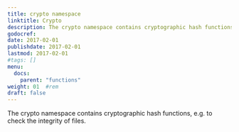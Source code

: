 ```yaml
---
title: crypto namespace
linktitle: Crypto
description: The crypto namespace contains cryptographic hash functions, e.g. to check the integrity of files.
godocref:
date: 2017-02-01
publishdate: 2017-02-01
lastmod: 2017-02-01
#tags: []
menu:
  docs:
    parent: "functions"
weight: 01	#rem
draft: false
---
```


The crypto namespace contains cryptographic hash functions, e.g. to check the integrity of files.